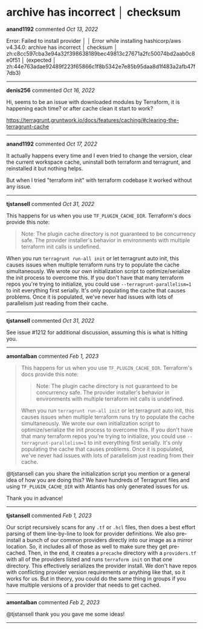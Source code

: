 # archive has incorrect │ checksum

**anand1192** commented *Oct 13, 2022*

Error: Failed to install provider
│ 
│ Error while installing hashicorp/aws v4.34.0: archive has incorrect
│ checksum
│ zh:c8cc597cba3e94a32f398638189bec49813c27671a2fc50074bd2aab0c8e0f51
│ (expected
│ zh:44e763adae92489f223f65866c1f8b5342e7e85b95daa8d1f483a2afb47f7db3)
<br />
***


**denis256** commented *Oct 16, 2022*

Hi,
seems to be an issue with downloaded modules by Terraform, it is happening each time? or after cache clean it start to work?

https://terragrunt.gruntwork.io/docs/features/caching/#clearing-the-terragrunt-cache
***

**anand1192** commented *Oct 17, 2022*

It actually happens every time and I even tried to change the version, clear the current workspace cache, uninstall both terraform and terragrunt, and reinstalled it but nothing helps.

But when I tried "terraform init" with terraform codebase it worked without any issue.
***

**tjstansell** commented *Oct 31, 2022*

This happens for us when you use `TF_PLUGIN_CACHE_DIR`.  Terraform's docs provide this note:
> Note: The plugin cache directory is not guaranteed to be concurrency safe. The provider installer's behavior in environments with multiple terraform init calls is undefined.

When you run `terragrunt run-all init` or let terragrunt auto init, this causes issues when multiple terraform runs try to populate the cache simultaneously.  We wrote our own initialization script to optimize/serialize the init process to overcome this.  If you don't have that many terraform repos you're trying to initialize, you could use `--terragrunt-parallelism=1` to init everything first serially.  It's only populating the cache that causes problems.  Once it is populated, we've never had issues with lots of parallelism just reading from their cache.
***

**tjstansell** commented *Oct 31, 2022*

See issue #1212 for additional discussion, assuming this is what is hitting you.
***

**amontalban** commented *Feb 1, 2023*

> This happens for us when you use `TF_PLUGIN_CACHE_DIR`. Terraform's docs provide this note:
> 
> > Note: The plugin cache directory is not guaranteed to be concurrency safe. The provider installer's behavior in environments with multiple terraform init calls is undefined.
> 
> When you run `terragrunt run-all init` or let terragrunt auto init, this causes issues when multiple terraform runs try to populate the cache simultaneously. We wrote our own initialization script to optimize/serialize the init process to overcome this. If you don't have that many terraform repos you're trying to initialize, you could use `--terragrunt-parallelism=1` to init everything first serially. It's only populating the cache that causes problems. Once it is populated, we've never had issues with lots of parallelism just reading from their cache.

@tjstansell can you share the initialization script you mention or a general idea of how you are doing this? We have hundreds of Terragrunt files and using `TF_PLUGIN_CACHE_DIR` with Atlantis has only generated issues for us.

Thank you in advance!
***

**tjstansell** commented *Feb 1, 2023*

Our script recursively scans for any `.tf` or `.hcl` files, then does a best effort parsing of them line-by-line to look for provider definitions.  We also pre-install a bunch of our common providers directly into our image as a mirror location. 
 So, it includes all of those as well to make sure they get pre-cached. Then, in the end, it creates a `precache` directory with a `providers.tf` with all of the providers listed and runs `terraform init` on that one directory.  This effectively serializes the provider install.  We don't have repos with conflicting provider version requirements or anything like that, so it works for us.  But in theory, you could do the same thing in groups if you have multiple versions of a provider that needs to get cached. 
***

**amontalban** commented *Feb 2, 2023*

@tjstansell thank you you gave me some ideas!
***


